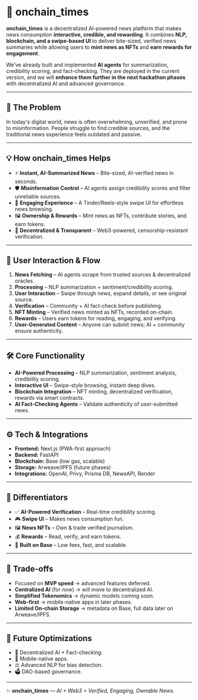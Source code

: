 

# 📰 onchain_times

**onchain_times** is a decentralized AI-powered news platform that makes news consumption **interactive, credible, and rewarding**. It combines **NLP, blockchain, and a swipe-based UI** to deliver bite-sized, verified news summaries while allowing users to **mint news as NFTs** and **earn rewards for engagement**.

We’ve already built and implemented **AI agents** for summarization, credibility scoring, and fact-checking. They are deployed in the current version, and we will **enhance them further in the next hackathon phases** with decentralized AI and advanced governance.

---

## 🚨 The Problem

In today's digital world, news is often overwhelming, unverified, and prone to misinformation. People struggle to find credible sources, and the traditional news experience feels outdated and passive.

---

## 💡 How onchain_times Helps

* ⚡ **Instant, AI-Summarized News** – Bite-sized, AI-verified news in seconds.
* 🛡 **Misinformation Control** – AI agents assign credibility scores and filter unreliable sources.
* 🎯 **Engaging Experience** – A Tinder/Reels-style swipe UI for effortless news browsing.
* 🖼 **Ownership & Rewards** – Mint news as NFTs, contribute stories, and earn tokens.
* 🔗 **Decentralized & Transparent** – Web3-powered, censorship-resistant verification.

---

## 🔄 User Interaction & Flow

1. **News Fetching** – AI agents scrape from trusted sources & decentralized oracles.
2. **Processing** – NLP summarization + sentiment/credibility scoring.
3. **User Interaction** – Swipe through news, expand details, or see original source.
4. **Verification** – Community + AI fact-check before publishing.
5. **NFT Minting** – Verified news minted as NFTs, recorded on-chain.
6. **Rewards** – Users earn tokens for reading, engaging, and verifying.
7. **User-Generated Content** – Anyone can submit news; AI + community ensure authenticity.

---

## 🛠 Core Functionality

* **AI-Powered Processing** – NLP summarization, sentiment analysis, credibility scoring.
* **Interactive UI** – Swipe-style browsing, instant deep dives.
* **Blockchain Integration** – NFT minting, decentralized verification, rewards via smart contracts.
* **AI Fact-Checking Agents** – Validate authenticity of user-submitted news.

---

## ⚙️ Tech & Integrations

* **Frontend:** Next.js (PWA-first approach)
* **Backend:** FastAPI
* **Blockchain:** Base (low gas, scalable)
* **Storage:** Arweave/IPFS (future phases)
* **Integrations:** OpenAI, Privy, Prisma DB, NewsAPI, Render

---

## 🔑 Differentiators

* ✅ **AI-Powered Verification** – Real-time credibility scoring.
* 🎮 **Swipe UI** – Makes news consumption fun.
* 🖼 **News NFTs** – Own & trade verified journalism.
* 💰 **Rewards** – Read, verify, and earn tokens.
* 🔗 **Built on Base** – Low fees, fast, and scalable.

---

## 🚧 Trade-offs

* Focused on **MVP speed** → advanced features deferred.
* **Centralized AI** (for now) → will move to decentralized AI.
* **Simplified Tokenomics** → dynamic models coming soon.
* **Web-first** → mobile-native apps in later phases.
* **Limited On-chain Storage** → metadata on Base, full data later on Arweave/IPFS.

---

## 🚀 Future Optimizations

* 🧠 Decentralized AI + Fact-checking.
* 📱 Mobile-native apps.
* ⚖️ Advanced NLP for bias detection.
* 🗳 DAO-based governance.

---

✨ **onchain_times** — *AI + Web3 = Verified, Engaging, Ownable News.*


